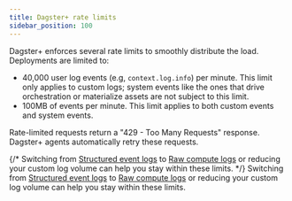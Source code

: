 ```yaml
---
title: Dagster+ rate limits
sidebar_position: 100
---
```


Dagster+ enforces several rate limits to smoothly distribute the load. Deployments are limited to:

- 40,000 user log events (e.g, `context.log.info`) per minute. This limit only applies to custom logs; system events like the ones that drive orchestration or materialize assets are not subject to this limit.
- 100MB of events per minute. This limit applies to both custom events and system events.

Rate-limited requests return a "429 - Too Many Requests" response. Dagster+ agents automatically retry these requests.

{/* Switching from [Structured event logs](/concepts/logging#structured-event-logs) to [Raw compute logs](/concepts/logging#raw-compute-logs) or reducing your custom log volume can help you stay within these limits. */}
Switching from [Structured event logs](/guides/monitor/logging/index.md#structured-event-logs) to [Raw compute logs](/guides/monitor/logging/index.md#raw-compute-logs) or reducing your custom log volume can help you stay within these limits.
